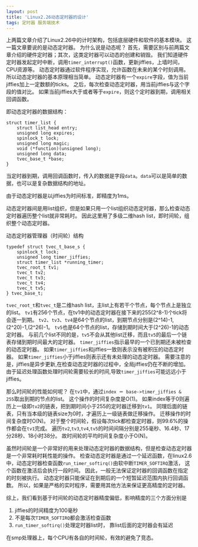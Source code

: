 ```yaml
---
layout: post
title: 'Linux2.26动态定时器的设计'
tags: 定时器 服务端技术
---
```


上两篇文章介绍了Linux2.26中的计时架构，包括底层硬件和软件的基本模块。
这一篇文章要说的是动态定时器。
为什么说是动态呢？
首先，需要区别与前两篇文章介绍的硬件定时器；其次，这类定时器可以动态的创建和销毁。
我们知道硬件定时器发起定时中断，调用`timer_interrupt()`函数，更新jiffies，上墙时间，CPU资源等。
动态定时器通过软件程序实现，允许函数在未来的某个时刻调用。
所以动态定时器的基本原理相当简单。
动态定时器有一个`expire`字段，值为当前jiffies加上一定数额的ticks。
之后，每次检查动态定时器，用当前jiffies与这个字段的值对比。
如果当前jiffies大于或者等于`expire`，则这个定时器到期，调用相关回调函数。

即动态定时器的数据结构：

    struct timer_list {
        struct list_head entry;
        unsigned long expires;
        spinlock_t lock;
        unsigned long magic;
        void (*function)(unsigned long);
        unsigned long data;
        tvec_base_t *base; 
    }

当定时器到期，调用回调函数时，传入的数据是字段`data`。`data`可以是简单的数据，也可以是复杂数据结构的地址。
  
由于动态定时器是以jiffies为时间标准，即精度为1ms。

动态定时器间是用list组织，但是如果只用一个list组织动态定时器，那么检查动态定时器遍历整个list就非常耗时。
因此这里用了多级二维hash list，即时间轮，组织整个动态定时器。

动态定时器管理器（时间轮）结构

    typedef struct tvec_t_base_s {
        spinlock_t lock;
        unsigned long timer_jiffies;
        struct timer_list *running_timer;
        tvec_root_t tv1;
        tvec_t tv2;
        tvec_t tv3;
        tvec_t tv4;
        tvec_t tv5;
    } tvec_base_t;

`tvec_root_t`和`tvec_t`是二维hash list，主list上有若干个节点，每个节点上是独立的list。
`tv1`有256个节点，在tv1中的动态定时器在接下来的255(2^8-1)个tick将会逐一到期。
`tv2`、`tv3`、`tv4`是64个节点的list，到期节点分别是(2^14)-1,(2^20)-1,(2^26)-1。
`tv5`也是64个节点的list，存储到期时间大于(2^26)-1的动态定时器。
与前几个list不同的是，`tv5`不会从其他list迁移，而且`tv5`的最后一个链表存储到期时间最大的定时器。
`timer_jiffies`指示最早的一个已到期还未被检查的动态定时器。
如果`timer_jiffies`和jiffies一致则表示没有被积压的动态定时器。
如果`timer_jiffies`小于jiffies则表示还有未处理的动态定时器。
需要注意的是，jiffies是异步更新,在检查动态定时器的过程中，全局jiffies仍在不断的增加。
由于延迟处理函数处理时间轮需要较长的时间,导致`timer_jiffies`可能远远小于jiffies。

那么时间轮的性能如何呢？
在`tv1`中，通过`index ＝ base->timer_jiffies & 255`取出到期的节点的list。
这个操作的时间复杂度是O(1)。
如果index等于0则遍历上一级即`tv2`的链表，把到期时间小于255的定时器迁移到`tv1`。
同理后面的链表，只有当本级的链表size为0时，才遍历上一级链表做迁移操作。
迁移操作的时间复杂度时O(N)。
对于整个时间轮，假设每次tick都检查定时器，则99.6%的操作都会在`tv1`完成。
遍历`tv2`,`tv3`,`tv4`,`tv5`的时间间隔分别是255毫秒、16.4秒、17分28秒、18小时38分。
故时间轮的平均时间复杂度小于O(N)。

虽然时间轮是一个非常好的用来处理动态定时器的数据结构，但是检查动态定时器是一个非常耗时耗性能的操作。
检查动态定时器是通过一个延迟函数，在linux2.6中，动态定时器检查函数`run_timer_softirq()`由软中断`TIMER_SOFTIRQ`激活，
这个函数在激活后会执行一段时间。
因此，一般无法保证定时器的回调函数在指定的时刻被执行。
动态定时器只能保证在到期后的一个短暂延迟范围内执行回调函数。
所以，如果是严格的实时程序，需要用其他方法来保证更高精度的定时器。

综上，我们看到基于时间轮的动态定时器精度偏低，影响精度的三个方面分别是

1.  jiffies的时间精度为100毫秒
2.  不是每次`TIMER_SOFTIRQ`都会激活检查函数
3.  `run_timer_softirq()`处理定时器list时， 靠list后面的定时器会有延迟

在smp处理器上，每个CPU有各自的时间轮，有效的避免了竞态。